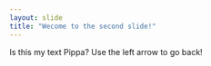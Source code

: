 ```yaml
---
layout: slide
title: "Wecome to the second slide!"
---
```

Is this my text Pippa?
Use the left arrow to go back!
